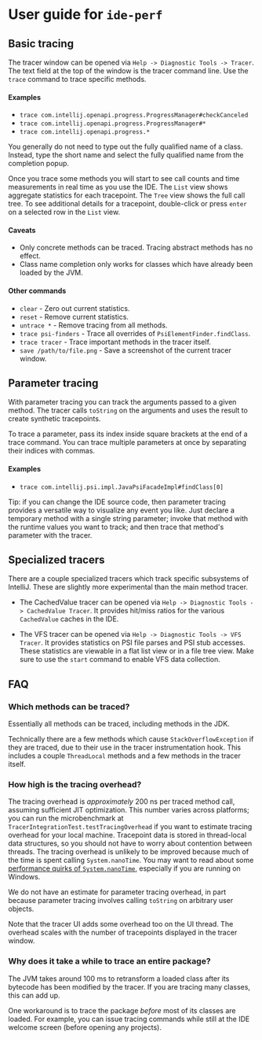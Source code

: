 User guide for `ide-perf`
===

<!-- TODO: Add images? -->

Basic tracing
---

The tracer window can be opened via `Help -> Diagnostic Tools -> Tracer`.
The text field at the top of the window is the tracer command line.
Use the `trace` command to trace specific methods.

#### Examples
* `trace com.intellij.openapi.progress.ProgressManager#checkCanceled`
* `trace com.intellij.openapi.progress.ProgressManager#*`
* `trace com.intellij.openapi.progress.*`

You generally do not need to type out the fully qualified name of a class. Instead, type
the short name and select the fully qualified name from the completion popup.

Once you trace some methods you will start to see call counts and time measurements
in real time as you use the IDE. The `List` view shows aggregate statistics for each tracepoint.
The `Tree` view shows the full call tree. To see additional details for a tracepoint, double-click
or press `enter` on a selected row in the `List` view.

#### Caveats
* Only concrete methods can be traced. Tracing abstract methods has no effect.
* Class name completion only works for classes which have already been loaded by the JVM.

#### Other commands
* `clear` - Zero out current statistics.
* `reset` - Remove current statistics.
* `untrace *` - Remove tracing from all methods.
* `trace psi-finders` - Trace all overrides of `PsiElementFinder.findClass`.
* `trace tracer` - Trace important methods in the tracer itself.
* `save /path/to/file.png` - Save a screenshot of the current tracer window.

Parameter tracing
---
With parameter tracing you can track the arguments passed to a given method. The tracer
calls `toString` on the arguments and uses the result to create synthetic tracepoints.

To trace a parameter, pass its index inside square brackets at the end of a trace command.
You can trace multiple parameters at once by separating their indices with commas.

#### Examples
* `trace com.intellij.psi.impl.JavaPsiFacadeImpl#findClass[0]`

Tip: if you can change the IDE source code, then parameter tracing provides a versatile way to
visualize any event you like. Just declare a temporary method with a single string parameter;
invoke that method with the runtime values you want to track; and then trace that method's
parameter with the tracer.

Specialized tracers
---
There are a couple specialized tracers which track specific subsystems of IntelliJ. These are
slightly more experimental than the main method tracer.

* The CachedValue tracer can be opened via `Help -> Diagnostic Tools -> CachedValue Tracer`.
  It provides hit/miss ratios for the various `CachedValue` caches in the IDE.

* The VFS tracer can be opened via `Help -> Diagnostic Tools -> VFS Tracer`.
  It provides statistics on PSI file parses and PSI stub accesses. These statistics are viewable
  in a flat list view or in a file tree view. Make sure to use the `start` command to
  enable VFS data collection.

<!-- TODO: Further explain these tracers and their subcommands. -->

FAQ
---

### Which methods can be traced?

Essentially all methods can be traced, including methods in the JDK.

Technically there are a few methods which cause `StackOverflowException` if they are traced,
due to their use in the tracer instrumentation hook. This includes a couple `ThreadLocal` methods
and a few methods in the tracer itself.

### How high is the tracing overhead?
The tracing overhead is _approximately_ 200 ns per traced method call, assuming sufficient
JIT optimization. This number varies across platforms; you can run the microbenchmark at
`TracerIntegrationTest.testTracingOverhead` if you want to estimate tracing overhead for
your local machine. Tracepoint data is stored in thread-local data structures, so you should
not have to worry about contention between threads. The tracing overhead is unlikely to be
improved because much of the time is spent calling `System.nanoTime`.
You may want to read about some
[performance quirks of `System.nanoTime`](https://shipilev.net/blog/2014/nanotrusting-nanotime/),
especially if you are running on Windows.

We do not have an estimate for parameter tracing overhead, in part because parameter
tracing involves calling `toString` on arbitrary user objects.

Note that the tracer UI adds some overhead too on the UI thread. The overhead scales
with the number of tracepoints displayed in the tracer window.

### Why does it take a while to trace an entire package?

The JVM takes around 100 ms to retransform a loaded class after its bytecode has been
modified by the tracer. If you are tracing many classes, this can add up.

One workaround is to trace the package _before_ most of its classes are loaded. For example, you
can issue tracing commands while still at the IDE welcome screen (before opening any projects).
